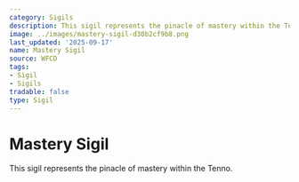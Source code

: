 ```yaml
---
category: Sigils
description: This sigil represents the pinacle of mastery within the Tenno.
image: ../images/mastery-sigil-d30b2cf9b8.png
last_updated: '2025-09-17'
name: Mastery Sigil
source: WFCD
tags:
- Sigil
- Sigils
tradable: false
type: Sigil
---
```


# Mastery Sigil

This sigil represents the pinacle of mastery within the Tenno.

